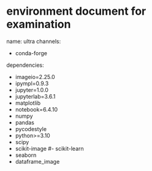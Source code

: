 #  environment document for examination

name: ultra
channels:
  - conda-forge
  
dependencies:
  - imageio=2.25.0
  - ipympl=0.9.3
  - jupyter=1.0.0
  - jupyterlab=3.6.1
  - matplotlib
  - notebook=6.4.10
  - numpy
  - pandas
  - pycodestyle
  - python>=3.10
  - scipy
  - scikit-image
  #- scikit-learn
  - seaborn
  - dataframe_image

  

  



